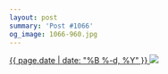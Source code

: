 ```yaml
---
layout: post
summary: 'Post #1066'
og_image: 1066-960.jpg
---
```


<p>
 <time>
  <a href="/1066">
   {{ page.date | date: "%B %-d, %Y" }}
  </a>
 </time>
 <a href="/1066">
  <img data-taken="2/13/2020" sizes="(min-width: 700px) 50vw, calc(100vw - 2rem)" src="{{ site.assets_url }}/1066-480.jpg" srcset="{{ site.assets_url }}/1066-240.jpg 240w, {{ site.assets_url }}/1066-480.jpg 480w, {{ site.assets_url }}/1066-720.jpg 720w, {{ site.assets_url }}/1066-960.jpg 960w"/>
 </a>
</p>
